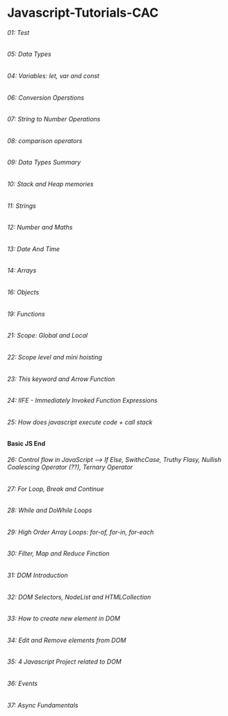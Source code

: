 # Javascript-Tutorials-CAC

###### 01: Test

###### 05: Data Types

###### 04: Variables: let, var and const

###### 06: Conversion Operstions

###### 07: String to Number Operations

###### 08: comparison operators

###### 09: Data Types Summary

###### 10: Stack and Heap memories

###### 11: Strings

###### 12: Number and Maths

###### 13: Date And Time

###### 14: Arrays

###### 16: Objects

###### 19: Functions

###### 21: Scope: Global and Local

###### 22: Scope level and mini hoisting

###### 23: This keyword and Arrow Function

###### 24: IIFE - Immediately Invoked Function Expressions

###### 25: How does javascript execute code + call stack

#### Basic JS End

###### 26: Control flow in JavaScript --> If Else, SwithcCase, Truthy Flasy, Nullish Coalescing Operator (??), Ternary Operator

###### 27: For Loop, Break and Continue

###### 28: While and DoWhile Loops

###### 29: High Order Array Loops: for-of, for-in, for-each

###### 30: Filter, Map and Reduce Finction

###### 31: DOM Introduction

###### 32: DOM Selectors, NodeList and HTMLCollection

###### 33: How to create new element in DOM

###### 34: Edit and Remove elements from DOM

###### 35: 4 Javascript Project related to DOM

###### 36: Events

###### 37: Async Fundamentals

